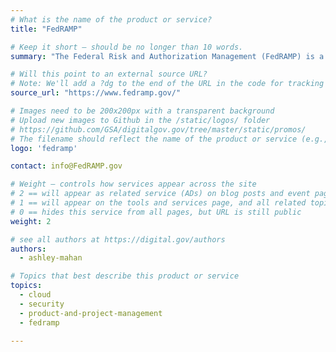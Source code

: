 ```yaml
---
# What is the name of the product or service?
title: "FedRAMP"

# Keep it short — should be no longer than 10 words.
summary: "The Federal Risk and Authorization Management (FedRAMP) is a process that authorizes cloud products and services."

# Will this point to an external source URL?
# Note: We'll add a ?dg to the end of the URL in the code for tracking purposes
source_url: "https://www.fedramp.gov/"

# Images need to be 200x200px with a transparent background
# Upload new images to Github in the /static/logos/ folder
# https://github.com/GSA/digitalgov.gov/tree/master/static/promos/
# The filename should reflect the name of the product or service (e.g., challenge-gov.png)
logo: 'fedramp'

contact: info@FedRAMP.gov

# Weight — controls how services appear across the site
# 2 == will appear as related service (ADs) on blog posts and event pages
# 1 == will appear on the tools and services page, and all related topic pages
# 0 == hides this service from all pages, but URL is still public
weight: 2

# see all authors at https://digital.gov/authors
authors:
  - ashley-mahan

# Topics that best describe this product or service
topics:
  - cloud
  - security
  - product-and-project-management
  - fedramp

---
```

